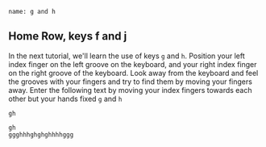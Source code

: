 ```ngMeta
name: g and h
```

## Home Row, keys f and j

In the next tutorial, we'll learn the use of keys `g` and `h`.
Position your left index finger on the left groove on the keyboard, and your right index finger on the right groove of the keyboard. Look away from the keyboard and feel the grooves with your fingers and try to find them by moving your fingers away.
Enter the following text by moving your index fingers towards each other but your hands fixed `g` and `h`


```trytyping
gh
```

```practicetyping
gh
ggghhhghghghhhhggg
```